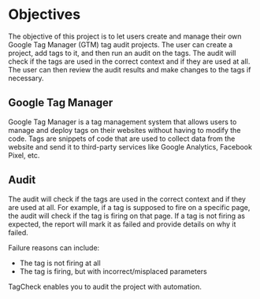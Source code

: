 # Objectives

The objective of this project is to let users create and manage their own Google Tag Manager (GTM) tag audit projects. The user can create a project, add tags to it, and then run an audit on the tags. The audit will check if the tags are used in the correct context and if they are used at all. The user can then review the audit results and make changes to the tags if necessary.

## Google Tag Manager

Google Tag Manager is a tag management system that allows users to manage and deploy tags on their websites without having to modify the code. Tags are snippets of code that are used to collect data from the website and send it to third-party services like Google Analytics, Facebook Pixel, etc.

## Audit

The audit will check if the tags are used in the correct context and if they are used at all. For example, if a tag is supposed to fire on a specific page, the audit will check if the tag is firing on that page. If a tag is not firing as expected, the report will mark it as failed and provide details on why it failed.

Failure reasons can include:

- The tag is not firing at all
- The tag is firing, but with incorrect/misplaced parameters

TagCheck enables you to audit the project with automation.
